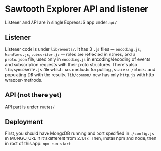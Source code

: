 # Sawtooth Explorer API and listener

Listener and API are in single ExpressJS app under `api/`

## Listener

Listener code is under `lib/events/`. It has 3 `.js` files — `encoding.js`, `handlers.js`, `subscriber.js` — roles are reflected in names, and a `proto.json` file, used only in `encoding.js` in encoding/decoding of events and subscription requests with their proto structures.
There's also `lib/syncDBHTTP.js` file which has methods for pulling `/state` or `/blocks` and populating DB with the results.
`lib/common/` now has only `http.js` with http wrapper-methods.

## API (not there yet)

API part is under `routes/`

## Deployment

First, you should have MongoDB running and port specified in `./config.js` in MONGO_URL if it's different from 27017.
Then, install npm and node, then in root of this app:
`npm run start`
